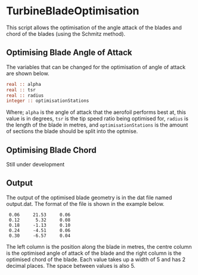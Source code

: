 # TurbineBladeOptimisation
This script allows the optimisation of the angle attack of the blades and chord of the blades (using the Schmitz method).

## Optimising Blade Angle of Attack
The variables that can be changed for the optimisation of angle of attack are shown below.

```fortran
real :: alpha
real :: tsr   
real :: radius
integer :: optimisationStations
```
Where; ```alpha``` is the angle of attack that the aerofoil performs best at, this value is in degrees, ```tsr``` is the tip speed ratio being optimised for, ```radius``` is the length of the blade in metres, and ```optimisationStations``` is the amount of sections the blade should be split into the optmise.

## Optimising Blade Chord
Still under development

## Output
The output of the optimised blade geometry is in the dat file named output.dat. The format of the file is shown in the example below.

```
 0.06     21.53     0.06
 0.12      5.32     0.08
 0.18     -1.13     0.10
 0.24     -4.51     0.06
 0.30     -6.57     0.04

```

The left column is the position along the blade in metres, the centre column is the optimised angle of attack of the blade and the right column is the optimised chord of the blade. Each value takes up a width of 5 and has 2 decimal places. The space between values is also 5.
